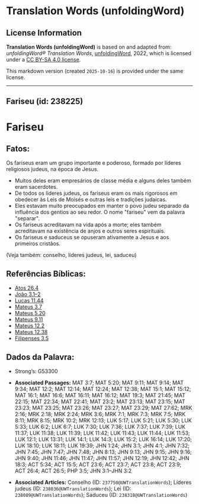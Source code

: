 # Translation Words (unfoldingWord)

## License Information

**Translation Words (unfoldingWord)** is based on and adapted from: _unfoldingWord® Translation Words_, [unfoldingWord](https://unfoldingword.org/utw), 2022, which is licensed under a [CC BY-SA 4.0 license](https://creativecommons.org/licenses/by-sa/4.0/legalcode.en).

This markdown version (created `2025-10-16`) is provided under the same license.



--------------------------------

## Fariseu (id: 238225)

Fariseu
=======

Fatos:
------

Os fariseus eram um grupo importante e poderoso, formado por líderes religiosos judeus, na época de Jesus.

* Muitos deles eram empresários de classe média e alguns deles também eram sacerdotes.
* De todos os líderes judeus, os fariseus eram os mais rigorosos em obedecer às Leis de Moisés e outras leis e tradições judaicas.
* Eles estavam muito preocupados em manter o povo judeu separado da influência dos gentios ao seu redor. O nome "fariseu" vem da palavra "separar".
* Os fariseus acreditavam na vida após a morte; eles também acreditavam na existência de anjos e outros seres espirituais.
* Os fariseus e saduceus se opuseram ativamente a Jesus e aos primeiros cristãos.

(Veja também: conselho, líderes judeus, lei, saduceu)

Referências Bíblicas:
---------------------

* [Atos 26\.4](https://ref.ly/Acts26:4)
* [João 3\.1–2](https://ref.ly/John3:1-John3:2)
* [Lucas 11\.44](https://ref.ly/Luke11:44)
* [Mateus 3\.7](https://ref.ly/Matt3:7)
* [Mateus 5\.20](https://ref.ly/Matt5:20)
* [Mateus 9\.11](https://ref.ly/Matt9:11)
* [Mateus 12\.2](https://ref.ly/Matt12:2)
* [Mateus 12\.38](https://ref.ly/Matt12:38)
* [Filipenses 3\.5](https://ref.ly/Phil3:5)

Dados da Palavra:
-----------------

* Strong’s: G53300

* **Associated Passages:** MAT 3:7; MAT 5:20; MAT 9:11; MAT 9:14; MAT 9:34; MAT 12:2; MAT 12:14; MAT 12:24; MAT 12:38; MAT 15:1; MAT 15:12; MAT 16:1; MAT 16:6; MAT 16:11; MAT 16:12; MAT 19:3; MAT 21:45; MAT 22:15; MAT 22:34; MAT 22:41; MAT 23:2; MAT 23:13; MAT 23:15; MAT 23:23; MAT 23:25; MAT 23:26; MAT 23:27; MAT 23:29; MAT 27:62; MRK 2:16; MRK 2:18; MRK 2:24; MRK 3:6; MRK 7:1; MRK 7:3; MRK 7:5; MRK 8:11; MRK 8:15; MRK 10:2; MRK 12:13; LUK 5:17; LUK 5:21; LUK 5:30; LUK 5:33; LUK 6:2; LUK 6:7; LUK 7:30; LUK 7:36; LUK 7:37; LUK 7:39; LUK 11:37; LUK 11:38; LUK 11:39; LUK 11:42; LUK 11:43; LUK 11:44; LUK 11:53; LUK 12:1; LUK 13:31; LUK 14:1; LUK 14:3; LUK 15:2; LUK 16:14; LUK 17:20; LUK 18:10; LUK 18:11; LUK 19:39; JHN 1:24; JHN 3:1; JHN 4:1; JHN 7:32; JHN 7:45; JHN 7:47; JHN 7:48; JHN 8:13; JHN 9:13; JHN 9:15; JHN 9:16; JHN 9:40; JHN 11:46; JHN 11:47; JHN 11:57; JHN 12:19; JHN 12:42; JHN 18:3; ACT 5:34; ACT 15:5; ACT 23:6; ACT 23:7; ACT 23:8; ACT 23:9; ACT 26:4; ACT 26:5; PHP 3:5; JHN 3:1–JHN 3:2
* **Associated Articles:** Conselho (ID: `237750@UWTranslationWords`); Líderes judeus (ID: `238036@UWTranslationWords`); Lei (ID: `238089@UWTranslationWords`); Saduceu (ID: `238318@UWTranslationWords`)

